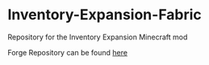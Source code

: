 # Inventory-Expansion-Fabric
Repository for the Inventory Expansion Minecraft mod 

Forge Repository can be found [here](https://github.com/Derekahedron/Inventory-Expansion-Forge)

